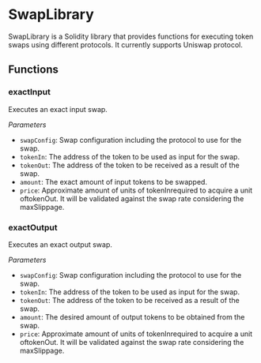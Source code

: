 # SwapLibrary

SwapLibrary is a Solidity library that provides functions for executing token swaps using different protocols. It currently supports Uniswap protocol.

## Functions

### exactInput

Executes an exact input swap.

_Parameters_

- `swapConfig`: Swap configuration including the protocol to use for the swap.
- `tokenIn`: The address of the token to be used as input for the swap.
- `tokenOut`: The address of the token to be received as a result of the swap.
- `amount`: The exact amount of input tokens to be swapped.
- `price`: Approximate amount of units of tokenInrequired to acquire a unit oftokenOut. It will be validated against the swap rate considering the maxSlippage.

### exactOutput

Executes an exact output swap.

_Parameters_

- `swapConfig`: Swap configuration including the protocol to use for the swap.
- `tokenIn`: The address of the token to be used as input for the swap.
- `tokenOut`: The address of the token to be received as a result of the swap.
- `amount`: The desired amount of output tokens to be obtained from the swap.
- `price`: Approximate amount of units of tokenInrequired to acquire a unit oftokenOut. It will be validated against the swap rate considering the maxSlippage.
